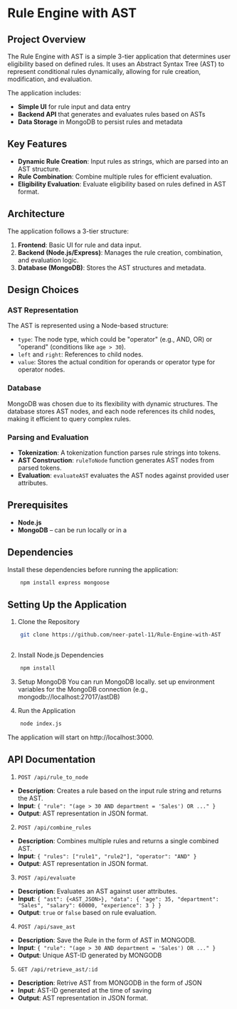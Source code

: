 # Rule Engine with AST

## Project Overview
The Rule Engine with AST is a simple 3-tier application that determines user eligibility based on defined rules. It uses an Abstract Syntax Tree (AST) to represent conditional rules dynamically, allowing for rule creation, modification, and evaluation. 

The application includes:
- **Simple UI** for rule input and data entry
- **Backend API** that generates and evaluates rules based on ASTs
- **Data Storage** in MongoDB to persist rules and metadata

## Key Features
- **Dynamic Rule Creation**: Input rules as strings, which are parsed into an AST structure.
- **Rule Combination**: Combine multiple rules for efficient evaluation.
- **Eligibility Evaluation**: Evaluate eligibility based on rules defined in AST format.

## Architecture
The application follows a 3-tier structure:
1. **Frontend**: Basic UI for rule and data input.
2. **Backend (Node.js/Express)**: Manages the rule creation, combination, and evaluation logic.
3. **Database (MongoDB)**: Stores the AST structures and metadata.

## Design Choices
### AST Representation
The AST is represented using a Node-based structure:
- `type`: The node type, which could be "operator" (e.g., AND, OR) or "operand" (conditions like `age > 30`).
- `left` and `right`: References to child nodes.
- `value`: Stores the actual condition for operands or operator type for operator nodes.

### Database
MongoDB was chosen due to its flexibility with dynamic structures. The database stores AST nodes, and each node references its child nodes, making it efficient to query complex rules.

### Parsing and Evaluation
- **Tokenization**: A tokenization function parses rule strings into tokens.
- **AST Construction**: `ruleToNode` function generates AST nodes from parsed tokens.
- **Evaluation**: `evaluateAST` evaluates the AST nodes against provided user attributes.


## Prerequisites
- **Node.js** 
- **MongoDB**  – can be run locally or in a 

## Dependencies
Install these dependencies before running the application:
```bash
    npm install express mongoose
```

## Setting Up the Application

1. Clone the Repository

```bash
    git clone https://github.com/neer-patel-11/Rule-Engine-with-AST
    
```

2. Install Node.js Dependencies

```bash
    npm install
```
3. Setup MongoDB
You can run MongoDB locally.
set up environment variables for the MongoDB connection (e.g., mongodb://localhost:27017/astDB)

4. Run the Application

```bash
    node index.js
```
The application will start on http://localhost:3000.

## API Documentation
1. ``` POST /api/rule_to_node ```
<ul>
<li><strong>Description</strong>: Creates a rule based on the input rule string and returns the AST.</li>
<li><strong>Input</strong>: <code>{ "rule": "(age &gt; 30 AND department = 'Sales') OR ..." }</code></li>
<li><strong>Output</strong>: AST representation in JSON format.</li>
</ul>
    

2. ``` POST /api/combine_rules ```
<ul>
<li><strong>Description</strong>: Combines multiple rules and returns a single combined AST.</li>
<li><strong>Input</strong>: <code>{ "rules": ["rule1", "rule2"], "operator": "AND" }</code></li>
<li><strong>Output</strong>: AST representation in JSON format.</li>
</ul>

3. ``` POST /api/evaluate ```
<ul>
<li><strong>Description</strong>: Evaluates an AST against user attributes.</li>
<li><strong>Input</strong>: <code>{ "ast": {&lt;AST_JSON&gt;}, "data": { "age": 35, "department": "Sales", "salary": 60000, "experience": 3 } }</code></li>
<li><strong>Output</strong>: <code>true</code> or <code>false</code> based on rule evaluation.</li>
</ul>

4. ``` POST /api/save_ast ```
<ul>
<li><strong>Description</strong>: Save the Rule in the form of AST in MONGODB.</li>
<li><strong>Input</strong>: <code>{ "rule": "(age &gt; 30 AND department = 'Sales') OR ..." }</code></li>
<li><strong>Output</strong>: Unique AST-ID generated by MONGODB </li>
</ul>

5. ``` GET /api/retrieve_ast/:id ```
<ul>
<li><strong>Description</strong>: Retrive AST from MONGODB in the form of JSON</li>
<li><strong>Input</strong>: AST-ID generated at the time of saving </li>
<li><strong>Output</strong>: AST representation in JSON format.</li>
</ul>
